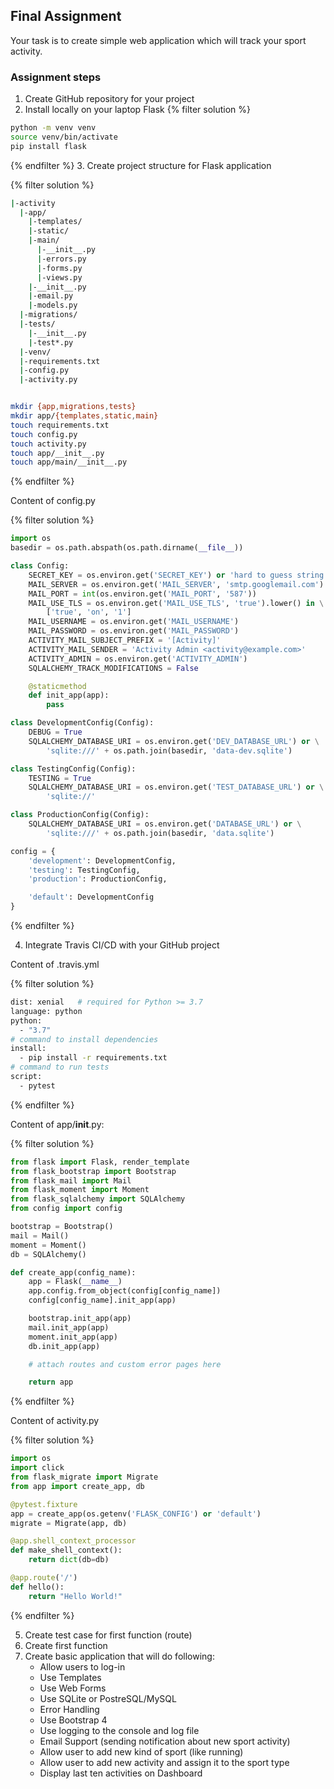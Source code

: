 ## Final Assignment

Your task is to create simple web application which will track your sport activity.

### Assignment steps

1. Create GitHub repository for your project
2. Install locally on your laptop Flask
{% filter solution %}
```bash
python -m venv venv
source venv/bin/activate
pip install flask
```
{% endfilter %}
3. Create project structure for Flask application

{% filter solution %}
```bash
|-activity
  |-app/
    |-templates/
    |-static/
    |-main/
      |-__init__.py
      |-errors.py
      |-forms.py
      |-views.py
    |-__init__.py
    |-email.py
    |-models.py
  |-migrations/
  |-tests/
    |-__init__.py
    |-test*.py
  |-venv/
  |-requirements.txt
  |-config.py
  |-activity.py


mkdir {app,migrations,tests}
mkdir app/{templates,static,main}
touch requirements.txt
touch config.py
touch activity.py
touch app/__init__.py
touch app/main/__init__.py
```
{% endfilter %}

Content of config.py

{% filter solution %}
```python
import os
basedir = os.path.abspath(os.path.dirname(__file__))

class Config:
    SECRET_KEY = os.environ.get('SECRET_KEY') or 'hard to guess string'
    MAIL_SERVER = os.environ.get('MAIL_SERVER', 'smtp.googlemail.com')
    MAIL_PORT = int(os.environ.get('MAIL_PORT', '587'))
    MAIL_USE_TLS = os.environ.get('MAIL_USE_TLS', 'true').lower() in \
        ['true', 'on', '1']
    MAIL_USERNAME = os.environ.get('MAIL_USERNAME')
    MAIL_PASSWORD = os.environ.get('MAIL_PASSWORD')
    ACTIVITY_MAIL_SUBJECT_PREFIX = '[Activity]'
    ACTIVITY_MAIL_SENDER = 'Activity Admin <activity@example.com>'
    ACTIVITY_ADMIN = os.environ.get('ACTIVITY_ADMIN')
    SQLALCHEMY_TRACK_MODIFICATIONS = False

    @staticmethod
    def init_app(app):
        pass

class DevelopmentConfig(Config):
    DEBUG = True
    SQLALCHEMY_DATABASE_URI = os.environ.get('DEV_DATABASE_URL') or \
        'sqlite:///' + os.path.join(basedir, 'data-dev.sqlite')

class TestingConfig(Config):
    TESTING = True
    SQLALCHEMY_DATABASE_URI = os.environ.get('TEST_DATABASE_URL') or \
        'sqlite://'

class ProductionConfig(Config):
    SQLALCHEMY_DATABASE_URI = os.environ.get('DATABASE_URL') or \
        'sqlite:///' + os.path.join(basedir, 'data.sqlite')

config = {
    'development': DevelopmentConfig,
    'testing': TestingConfig,
    'production': ProductionConfig,

    'default': DevelopmentConfig
}
```
{% endfilter %}

4. Integrate Travis CI/CD with your GitHub project

Content of .travis.yml

{% filter solution %}

```bash
dist: xenial   # required for Python >= 3.7
language: python
python:
  - "3.7"
# command to install dependencies
install:
  - pip install -r requirements.txt
# command to run tests
script:
  - pytest

```
{% endfilter %}

Content of app/__init__.py:

{% filter solution %}
```python
from flask import Flask, render_template
from flask_bootstrap import Bootstrap
from flask_mail import Mail
from flask_moment import Moment
from flask_sqlalchemy import SQLAlchemy
from config import config

bootstrap = Bootstrap()
mail = Mail()
moment = Moment()
db = SQLAlchemy()

def create_app(config_name):
    app = Flask(__name__)
    app.config.from_object(config[config_name])
    config[config_name].init_app(app)

    bootstrap.init_app(app)
    mail.init_app(app)
    moment.init_app(app)
    db.init_app(app)

    # attach routes and custom error pages here

    return app
```
{% endfilter %}


Content of activity.py

{% filter solution %}
```python
import os
import click
from flask_migrate import Migrate
from app import create_app, db

@pytest.fixture
app = create_app(os.getenv('FLASK_CONFIG') or 'default')
migrate = Migrate(app, db)

@app.shell_context_processor
def make_shell_context():
    return dict(db=db)

@app.route('/')
def hello():
    return "Hello World!"
```
{% endfilter %}



5. Create test case for first function (route)
6. Create first function
7. Create basic application that will do following:
	* Allow users to log-in
	* Use Templates
	* Use 	Web Forms
	* Use SQLite or PostreSQL/MySQL
	* Error Handling
	* Use Bootstrap 4
	* Use logging to the console and log file
	* Email Support (sending notification about new sport activity)
	* Allow user to add new kind of sport (like running)
	* Allow user to add new activity and assign it to the sport type
	* Display last ten activities on Dashboard
